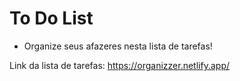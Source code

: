 # To Do List



- Organize seus afazeres nesta lista de tarefas!


Link da lista de tarefas: https://organizzer.netlify.app/
